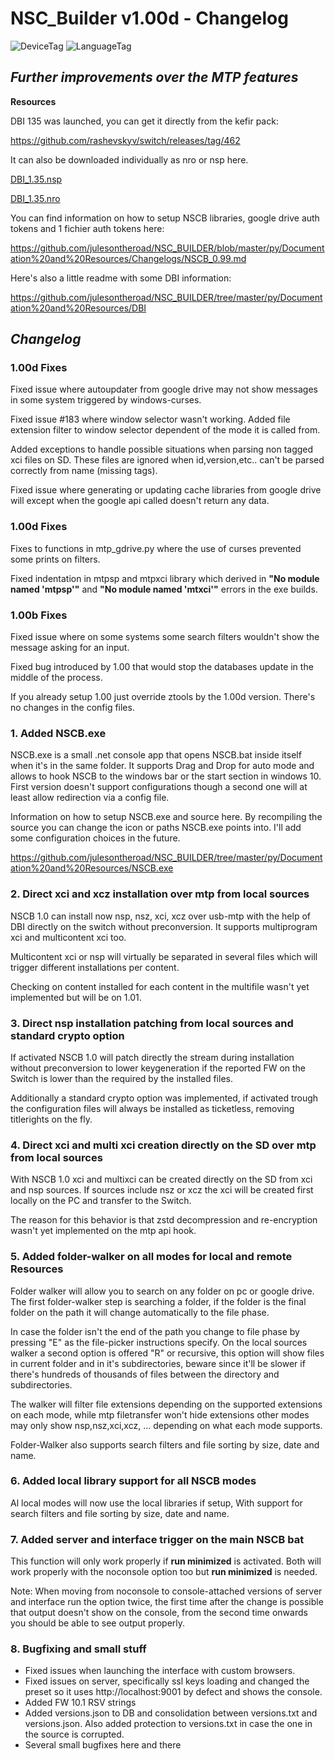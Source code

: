 # NSC_Builder v1.00d - Changelog

![DeviceTag](https://img.shields.io/badge/Device-SWITCH-e60012.svg)  ![LanguageTag](https://img.shields.io/badge/languages-python_batch_html5_javascript-blue.svg)

## *Further improvements over the MTP features*
**Resources**

DBI 135 was launched, you can get it directly from the kefir pack:

https://github.com/rashevskyv/switch/releases/tag/462

It can also be downloaded individually as nro or nsp here.

[DBI_1.35.nsp](https://github.com/julesontheroad/NSC_BUILDER/raw/master/py/Documentation%20and%20Resources/DBI/135/DBI_0591703820420000.nsp)

[DBI_1.35.nro](https://github.com/julesontheroad/NSC_BUILDER/raw/master/py/Documentation%20and%20Resources/DBI/135/DBI.nro)

You can find information on how to setup NSCB libraries, google drive auth tokens and 1 fichier auth tokens here:

https://github.com/julesontheroad/NSC_BUILDER/blob/master/py/Documentation%20and%20Resources/Changelogs/NSCB_0.99.md

Here's also a little readme with some DBI information:

https://github.com/julesontheroad/NSC_BUILDER/tree/master/py/Documentation%20and%20Resources/DBI

## *Changelog*
### 1.00d Fixes

Fixed issue where autoupdater from google drive may not show messages in some system triggered by windows-curses.

Fixed issue #183 where window selector wasn't working. Added file extension filter to window selector dependent of the mode it is called from.

Added exceptions to handle possible situations when parsing non tagged xci files on SD. These files are ignored when id,version,etc.. can't be parsed correctly from name (missing tags).

Fixed issue where generating or updating cache libraries from google drive will except when the google api called doesn't return any data.

### 1.00d Fixes

Fixes to functions in mtp_gdrive.py where the use of curses prevented some prints on filters.

Fixed indentation in mtpsp and mtpxci library which derived in **"No module named 'mtpsp'"** and **"No module named 'mtxci'"** errors in the exe builds.

### 1.00b Fixes

Fixed issue where on some systems some search filters wouldn't show the message asking for an input.

Fixed bug introduced by 1.00 that would stop the databases update in the middle of the process.

If you already setup 1.00 just override ztools by the 1.00d version. There's no changes in the config files.

### 1. Added NSCB.exe

NSCB.exe is a small .net console app that opens NSCB.bat inside itself when it's in the same folder. It supports Drag and Drop for auto mode and allows to hook NSCB to the windows bar or the start section in windows 10. First version doesn't support configurations though a second one will at least allow redirection via a config file.

Information on how to setup NSCB.exe and source here. By recompiling the source you can change the icon or paths NSCB.exe points into. I'll add some configuration choices in the future.

https://github.com/julesontheroad/NSC_BUILDER/tree/master/py/Documentation%20and%20Resources/NSCB.exe

### 2. Direct xci and xcz installation over mtp from local sources

NSCB 1.0 can install now nsp, nsz, xci, xcz over usb-mtp with the help of DBI directly on the switch without preconversion. It supports multiprogram xci and multicontent xci too.

Multicontent xci or nsp will virtually be separated in several files which will trigger different installations per content.

Checking on content installed for each content in the multifile wasn't yet implemented but will be on 1.01.

### 3. Direct nsp installation patching from local sources and standard crypto option

If activated NSCB 1.0 will patch directly the stream during installation without preconversion to lower keygeneration if the reported FW on the Switch is lower than the required by the installed files.

Additionally a standard crypto option was implemented, if activated trough the configuration files will always be installed as ticketless, removing titlerights on the fly.

### 4. Direct xci and multi xci creation directly on the SD over mtp from local sources

With NSCB 1.0 xci and multixci can be created directly on the SD from xci and nsp sources. If sources include nsz or xcz the xci will be created first locally on the PC and transfer to the Switch.

The reason for this behavior is that zstd decompression and re-encryption wasn't yet implemented on the mtp api hook.

### 5. Added folder-walker on all modes for local and remote Resources

Folder walker will allow you to search on any folder on pc or google drive. The first folder-walker step is searching a folder, if the folder is the final folder on the path it will change automatically to the file phase.

In case the folder isn't the end of the path you change to file phase by pressing "E" as the file-picker instructions specify. On the local sources walker a second option is offered "R" or recursive, this option will show files in current folder and in it's subdirectories, beware since it'll be slower if there's hundreds of thousands of files between the directory and subdirectories.

The walker will filter file extensions depending on the supported extensions on each mode, while mtp filetransfer won't hide extensions other modes may only show nsp,nsz,xci,xcz, ... depending on what each mode supports.

Folder-Walker also supports search filters and file sorting by size, date and name.

### 6. Added local library support for all NSCB modes

Al local modes will now use the local libraries if setup, With support for search filters and file sorting by size, date and name.

### 7. Added server and interface trigger on the main NSCB bat

This function will only work properly if **run minimized** is activated. Both will work properly with the noconsole option too but **run minimized** is needed.

Note: When moving from noconsole to console-attached versions of server and interface run the option twice, the first time after the change is possible that output doesn't show on the console, from the second time onwards you should be able to see output properly.

### 8. Bugfixing and small stuff

- Fixed issues when launching the interface with custom browsers.
- Fixed issues on server, specifically ssl keys loading and changed the preset so it uses http://localhost:9001 by defect and shows the console.
- Added FW 10.1 RSV strings
- Added versions.json to DB and consolidation between versions.txt and versions.json. Also added protection to versions.txt in case the one in the source is corrupted.
- Several small bugfixes here and there

